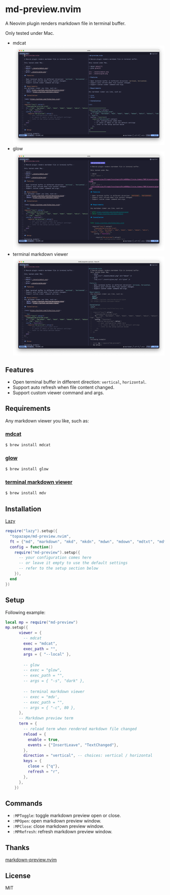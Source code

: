 # md-preview.nvim

A Neovim plugin renders markdown file in terminal buffer.

Only tested under Mac.

- mdcat
![mdcat](./assets/mdcat.png)
- glow
![glow](./assets/glow.png)
- terminal markdown viewer
![terminal markdown viewer](./assets/mdv.png)

## Features

- Open terminal buffer in different direction: `vertical`, `horizontal`.
- Support auto refresh when file content changed.
- Support custom viewer command and args.

## Requirements
Any markdown viewer you like, such as:

### [mdcat](https://github.com/swsnr/mdcat)
```sh
$ brew install mdcat
```

### [glow](https://github.com/charmbracelet/glow)
```sh
$ brew install glow
```

### [terminal markdown viewer](https://github.com/axiros/terminal_markdown_viewer)
```sh
$ brew install mdv
```

## Installation

[Lazy](https://github.com/folke/lazy.nvim)

```lua
require("lazy").setup({
  "topazape/md-preview.nvim",
  ft = {"md", "markdown", "mkd", "mkdn", "mdwn", "mdown", "mdtxt", "mdtext", "rmd", "wiki"},
  config = function()
    require("md-preview").setup({
      -- your configuration comes here
      -- or leave it empty to use the default settings
      -- refer to the setup section below
    }),
  end
})
```

## Setup

Following example:

```lua
local mp = require("md-preview")
mp.setup({
      viewer = {
        -- mdcat
        exec = "mdcat",
        exec_path = "",
        args = { "--local" },

        -- glow
        -- exec = "glow",
        -- exec_path = "",
        -- args = { "-s", "dark" },

        -- terminal markdown viewer
        -- exec = "mdv',
        -- exec_path = "",
        -- args = { "-c", 80 },
      },
      -- Markdown preview term
      term = {
        -- reload term when rendered markdown file changed
        reload = {
          enable = true,
          events = {"InsertLeave", "TextChanged"},
        },
        direction = "vertical", -- choices: vertical / horizontal
        keys = {
          close = {"q"},
          refresh = "r",
        },
      },
    })
```

## Commands

- `:MPToggle`: toggle markdown preview open or close.
- `:MPOpen`: open markdown preview window.
- `:MPClose`: close markdown preview window.
- `:MPRefresh`: refresh markdown preview window.

## Thanks

[markdown-preview.nvim](https://github.com/0x00-ketsu/markdown-preview.nvim)

## License

MIT
